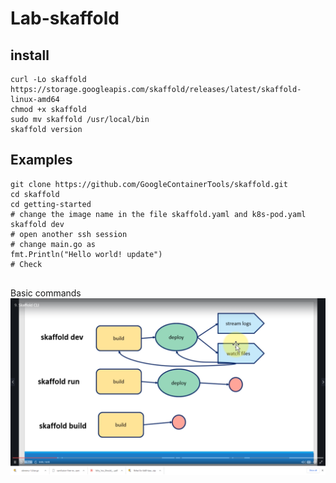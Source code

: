 # Lab-skaffold
## install
```shell
curl -Lo skaffold https://storage.googleapis.com/skaffold/releases/latest/skaffold-linux-amd64
chmod +x skaffold
sudo mv skaffold /usr/local/bin
skaffold version
```

## Examples
```shell
git clone https://github.com/GoogleContainerTools/skaffold.git
cd skaffold
cd getting-started
# change the image name in the file skaffold.yaml and k8s-pod.yaml
skaffold dev
# open another ssh session 
# change main.go as 
fmt.Println("Hello world! update")
# Check 


```
Basic commands     
![skaffold_commands](screenshot/skaffold_commands.png)
